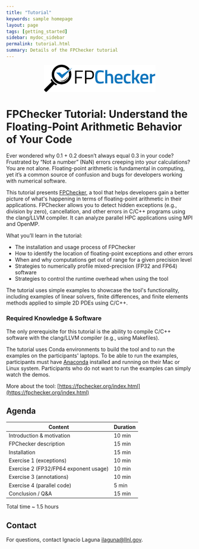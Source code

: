 ```yaml
---
title: "Tutorial"
keywords: sample homepage
layout: page
tags: [getting_started]
sidebar: mydoc_sidebar
permalink: tutorial.html
summary: Details of the FPChecker tutorial
---
```


<p align="center">  <img src="./images/fpchecker/logo.jpg" width="300"> </p>

# FPChecker Tutorial:  Understand the Floating-Point Arithmetic Behavior of Your Code

Ever wondered why 0.1 + 0.2 doesn’t always equal 0.3 in your code? Frustrated by “Not a number” (NaN) errors creeping into your calculations? You are not alone. Floating-point arithmetic is fundamental in computing, yet it’s a common source of confusion and bugs for developers working with numerical software.

This tutorial presents [FPChecker](https://fpchecker.org/index.html), a tool that helps developers gain a better picture of what's happening in terms of floating-point arithmetic in their applications. FPChecker allows you to detect hidden exceptions (e.g., division by zero), cancellation, and other errors in C/C++ programs using the clang/LLVM compiler. It can analyze parallel HPC applications using MPI and OpenMP.

What you’ll learn in the tutorial:

* The installation and usage process of FPChecker
* How to identify the location of floating-point exceptions and other errors
* When and why computations get out of range for a given precision level
* Strategies to numerically profile mixed-precision (FP32 and FP64) software
* Strategies to control the runtime overhead when using the tool

The tutorial uses simple examples to showcase the tool's functionality, including examples of linear solvers, finite differences, and finite elements methods applied to simple 2D PDEs using C/C++. 

### Required Knowledge & Software
The only prerequisite for this tutorial is the ability to compile C/C++ software with the clang/LLVM compiler (e.g., using Makefiles).

The tutorial uses Conda environments to build the tool and to run the examples on the participants' laptops. To be able to run the examples, participants must have [Anaconda](https://anaconda.org/) installed and running on their Mac or Linux system. Participants who do not want to run the examples can simply watch the demos.

More about the tool: [https://fpchecker.org/index.html](https://fpchecker.org/index.html)

## Agenda

| Content                                | Duration |
| -------------------------------------- | -------- |
| Introduction & motivation              | 10 min   |
| FPChecker description                  | 15 min   |
| Installation                           | 15 min   |
| Exercise 1 (exceptions)                | 10 min   |
| Exercise 2 (FP32/FP64 exponent usage)  | 10 min   |
| Exercise 3 (annotations)               | 10 min   |
| Exercise 4 (parallel code)             | 5 min    |
| Conclusion / Q&A                       | 15 min   |

Total time ~ 1.5 hours

## Contact
For questions, contact Ignacio Laguna <ilaguna@llnl.gov>.
```
